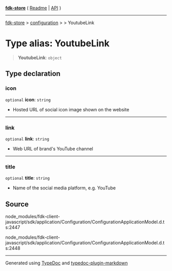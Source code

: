 [**fdk-store**](../../../README.md) ( [Readme](../../../README.md) \| [API](../../../API.md) )

---

[fdk-store](../../../API.md) > [configuration](../../README.md) > [<internal>](../README.md) > YoutubeLink

# Type alias: YoutubeLink

> **YoutubeLink**: `object`

## Type declaration

### icon

`optional` **icon**: `string`

- Hosted URL of social icon image shown on the website

---

### link

`optional` **link**: `string`

- Web URL of brand's YouTube channel

---

### title

`optional` **title**: `string`

- Name of the social media platform, e.g. YouTube

## Source

node_modules/fdk-client-javascript/sdk/application/Configuration/ConfigurationApplicationModel.d.ts:2447

node_modules/fdk-client-javascript/sdk/application/Configuration/ConfigurationApplicationModel.d.ts:2448

---

Generated using [TypeDoc](https://typedoc.org/) and [typedoc-plugin-markdown](https://www.npmjs.com/package/typedoc-plugin-markdown)
